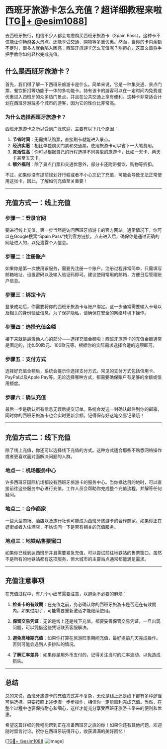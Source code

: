# 西班牙旅游卡怎么充值？超详细教程来啦[[TG💪+ @esim1088](https://t.me/s/esim1088)]

去西班牙旅行，相信不少人都会考虑购买西班牙旅游卡（Spain Pass）。这种卡不仅能让你畅游各大景点，还能享受交通、购物等多重优惠。然而，当你的卡内余额不足时，很多人就会陷入困惑：西班牙旅游卡怎么充值呢？别担心，这篇文章将手把手教你如何轻松完成充值。

## 什么是西班牙旅游卡？

首先，我们得了解一下西班牙旅游卡是什么。简单来说，它是一种集交通、景点门票、餐饮折扣等功能于一体的多功能卡。持有该卡的游客可以在一定时间内免费或优惠进入西班牙的众多热门景点，并且在公共交通上享有便利。这种卡非常适合计划在西班牙游玩多个城市的游客，因为它的性价比非常高。

### 为什么选择西班牙旅游卡？

西班牙旅游卡之所以受到广泛欢迎，主要有以下几个原因：

1. **节省时间**：无需排队购票，直接刷卡就能进入景点。
2. **经济实惠**：相比单独购买门票和交通票，使用旅游卡可以省下一大笔费用。
3. **灵活性高**：你可以根据自己的行程选择不同类型的旅游卡，比如一天卡、两天卡甚至五天卡。
4. **额外福利**：除了景点门票和交通优惠外，部分卡还附带餐饮、购物等折扣。

不过，如果你没有提前规划好行程或者不小心忘记了充值，可能会导致无法正常使用这张卡。因此，了解如何充值至关重要！

---

## 充值方式一：线上充值

### 步骤一：登录官网

要进行线上充值，第一步当然是访问西班牙旅游卡的官方网站。通常情况下，你可以在Google搜索“Spain Pass”找到官方链接。点击进入后，确保你是通过正确的网址进入的，以免泄露个人信息。

### 步骤二：注册账户

如果你是第一次使用该服务，需要先注册一个账户。注册过程非常简单，只需填写邮箱地址、设置密码以及输入验证码即可。建议使用常用的邮箱，方便日后管理账户信息。

### 步骤三：绑定卡片

登录成功后，你需要将你的西班牙旅游卡与账户绑定。这一步通常需要输入卡号以及相关的身份验证信息。为了保护隐私，请确保在安全的网络环境下操作。

### 步骤四：选择充值金额

接下来就是最激动人心的部分——选择充值金额啦！西班牙旅游卡的充值金额通常是固定的，比如50欧元、100欧元等。根据你的实际需求选择合适的选项即可。

### 步骤五：支付方式

选择好充值金额后，系统会提示你选择支付方式。常见的支付方式包括信用卡、PayPal以及Apple Pay等。无论选择哪种方式，都需要确保账户有足够的余额或信用额度。

### 步骤六：确认充值

最后一步是确认所有信息无误后提交订单。系统会发送一封确认邮件到你的邮箱，同时你的西班牙旅游卡也会实时更新余额。记得保存好这笔交易记录哦！

---

## 充值方式二：线下充值

除了线上充值，你还可以选择线下充值的方式。这种方式适合那些不熟悉网络操作或者更喜欢面对面解决问题的人群。

### 地点一：机场服务中心

许多西班牙国际机场都设有西班牙旅游卡的服务中心。当你抵达目的地时，可以直接前往这些服务中心进行充值。工作人员会帮助你完成整个充值流程，并解答任何疑问。

### 地点二：合作商家

一些大型商场、酒店以及旅行社也可能成为西班牙旅游卡的合作商家。如果你正在逛街或者入住酒店，不妨询问一下是否有相关的充值服务。

### 地点三：地铁站售票窗口

如果你已经到达西班牙并且需要紧急充值，可以尝试前往地铁站的售票窗口。虽然不是所有的地铁站都有这项服务，但大城市的主要站点通常都能满足需求。

---

## 充值注意事项

在充值过程中，有几个小细节需要注意，以避免不必要的麻烦：

1. **检查卡的有效期**：在充值之前，务必确认你的西班牙旅游卡是否还在有效期内。如果过期了，可能需要重新激活才能继续使用。

2. **保留交易凭证**：无论是线上还是线下充值，都要妥善保管交易凭证。一旦出现问题，可以凭借这些凭证联系客服解决。

3. **避免高峰期充值**：如果你打算在旅游旺季期间充值，最好提前几天完成操作。否则可能会遇到人多排队的情况。

4. **了解汇率差异**：如果你是用外币支付的，记得关注当时的汇率波动，以免造成损失。

---

## 总结

总的来说，西班牙旅游卡的充值方式并不复杂，无论是线上还是线下都有多种途径可供选择。只要按照上述步骤一步步操作，相信你一定能顺利完成充值。当然，在整个过程中也要保持耐心和细心，这样才能充分享受西班牙旅游卡带来的便利和优惠。

希望这篇详细的教程能帮到正在准备西班牙之旅的你！如果你还有其他问题，欢迎随时留言讨论。祝你在西班牙玩得开心，收获满满的美好回忆！

[[TG💪+ @esim1088](https://t.me/s/esim1088) ![Image](https://i.postimg.cc/4NQfJmqS/Snipaste-2025-05-13-00-14-12.png)]